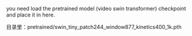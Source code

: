 you need load the pretrained model (video swin transformer) checkpoint and place it in here.

目录里：pretrained/swin_tiny_patch244_window877_kinetics400_1k.pth